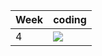 | Week | coding |
| --- | --- |
| 4 |  ![](https://github.com/kmaooad/coding-19w04-Olehpryimak/workflows/Grading/badge.svg) |
